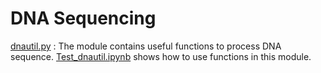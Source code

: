 # DNA Sequencing

[dnautil.py](https://github.com/hsuanhao/Library/blob/master/DNA_Sequencing/dnautil.py) : The module contains useful functions to process DNA sequence. [Test_dnautil.ipynb](https://github.com/hsuanhao/Library/blob/master/DNA_Sequencing/Test_dnautil.ipynb) shows how to use functions in this module.
